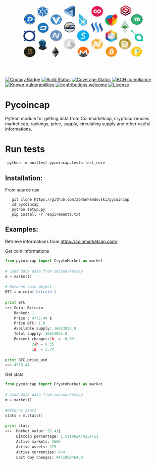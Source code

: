 
<h1 align="center">
	<img width="400" src="media/crypto-currencies.jpeg" alt="Cryptocurrencies">
	<br>
	<br>
</h1>

[![Codacy Badge](https://api.codacy.com/project/badge/Grade/2261f7e25b5f42198eb3d890e082d806)](https://www.codacy.com/app/ZoranPandovski/pycoincap?utm_source=github.com&amp;utm_medium=referral&amp;utm_content=ZoranPandovski/pycoincap&amp;utm_campaign=Badge_Grade)
[![Build Status](https://travis-ci.org/ZoranPandovski/pycoincap.svg?branch=master)](https://github.com/ZoranPandovski/pycoincap)
[![Coverage Status](https://coveralls.io/repos/github/ZoranPandovski/pycoincap/badge.svg?branch=master)](https://coveralls.io/github/ZoranPandovski/pycoincap?branch=master)
[![BCH compliance](https://bettercodehub.com/edge/badge/ZoranPandovski/pycoincap?branch=master)](https://bettercodehub.com/)
[![Known Vulnerabilities](https://snyk.io/test/github/ZoranPandovski/pycoincap/badge.svg?targetFile=requirements.txt)](https://snyk.io/test/github/ZoranPandovski/pycoincap?targetFile=requirements.txt)
[![contributions welcome](https://img.shields.io/badge/contributions-welcome-brightgreen.svg?style=flat)](https://github.com/ZoranPandovski/pycoincap/issues)
[![License](https://img.shields.io/badge/license-MIT%20License-brightgreen.svg)](https://opensource.org/licenses/MIT)

# Pycoincap
Python module for getting data from Coinmarketcap, cryptocurrencies market cap, rankings, price, supply, circulating supply and other useful informations.



# Run tests
```
 python -m unittest pycoincap.tests.test_core
```

## Installation:

From source use
```
   git clone https://github.com/ZoranPandovski/pycoincap
   cd pycoincap
   python setup.py
   pip install -r requirements.txt
```

## Examples:
Retrieve informations from https://coinmarketcap.com/

Get coin informations
```python
from pycoincap import CryptoMarket as market

# Load data data from coinmarketcap
m = market()

# Returns coin object
BTC = m.coin('bitcoin')

print BTC
>>> Coin: Bitcoin
    Ranked: 1
    Price : 4775.44 $
    Price BTC: 1.0
    Available supply: 16613825.0
    Total supply: 16613825.0
    Percent changes:1h  = -0.89
            24h = 8.35
            1d  = 3.74

print BTC.price_usd
>>> 4775.44
```

Get stats
```python
from pycoincap import CryptoMarket as market

# Load data data from coinmarketcap
m = market()

#Returns stats
stats = m.stats()

print stats
>>>  Market value: 52.41$
     Bitcoin percentage: 1.51106247425e+11
     Active markets: 5665
     Active assets: 279
     Active currencies: 874
     Last day changes: 4451850464.0
```
